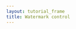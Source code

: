 ```yaml
---
layout: tutorial_frame
title: Watermark control
---
```

<script type="module">
	import L, {Map, TileLayer, Control, DomUtil} from 'leaflet';

	const map = new Map('map', {
		center: [40, 0],
		zoom: 1
	});

	const osm = new TileLayer('https://tile.openstreetmap.org/{z}/{x}/{y}.png', {
		maxZoom: 19,
		attribution: '&copy; <a href="http://www.openstreetmap.org/copyright">OpenStreetMap</a>'
	}).addTo(map);

	Control.Watermark = Control.extend({
		onAdd(map) {
			const img = DomUtil.create('img');

			img.src = '../../docs/images/logo.png';
			img.style.width = '200px';

			return img;
		},

		onRemove(map) {
			// Nothing to do here
		}
	});
	
	const watermarkControl = new Control.Watermark({position: 'bottomleft'}).addTo(map);

	globalThis.L = L; // only for debugging in the developer console
	globalThis.map = map; // only for debugging in the developer console
</script>
